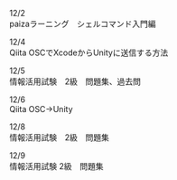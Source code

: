 12/2<br>
paizaラーニング　シェルコマンド入門編<br>

12/4<br>
Qiita OSCでXcodeからUnityに送信する方法<br>

12/5<br>
情報活用試験　2級　問題集、過去問<br>

12/6<br>
Qiita OSC→Unity <br>

12/8<br>
情報活用試験　2級　問題集<br>


12/9<br>
情報活用試験 2級　問題集　<br>



